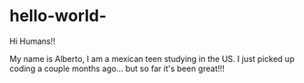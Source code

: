 # hello-world-

Hi Humans!!

My name is Alberto, I am a mexican teen studying in the US. I just picked up coding a couple months ago... but so far it's been great!!!

